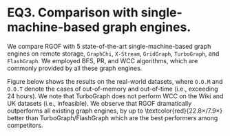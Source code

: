 # EQ3. Comparison with single-machine-based graph engines.

We compare RGOF with 5 state-of-the-art single-machine-based graph engines on remote storage, `GraphChi`, `X-Stream`, `GridGraph`, `TurboGraph`, and `FlashGraph`.
We employed BFS, PR, and WCC algorithms, which are commonly provided by all these graph engines.

Figure below shows the results on the real-world datasets, where `O.O.M` and `O.O.T` denote the cases of out-of-memory and out-of-time (i.e., exceeding 24 hours).
We note that TurboGraph does not perform WCC on the Wiki and UK datasets (i.e., infeasible).
We observe that RGOF dramatically outperforms all existing graph engines, by up to \textcolor{red}{$22.8\times$/$7.9\times$} better than TurboGraph/FlashGraph which are the best performers among competitors.
